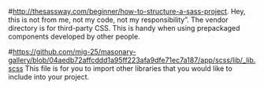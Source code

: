 #http://thesassway.com/beginner/how-to-structure-a-sass-project.
Hey, this is not from me, not my code, not my responsibility”.
The vendor directory is for third-party CSS. This is handy when using prepackaged 
components developed by other people.

#https://github.com/mig-25/masonary-gallery/blob/04aedb72affcddd1a95ff223afa9dfe71ec7a187/app/scss/lib/_lib.scss
This file is for you to import other libraries that you would like to
include into your project.

